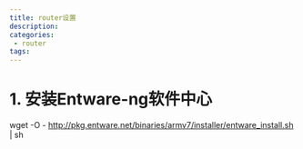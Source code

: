 ```yaml
---
title: router设置
description:
categories:
 - router
tags:
---
```


# 1. 安装Entware-ng软件中心
wget -O - http://pkg.entware.net/binaries/armv7/installer/entware_install.sh | sh
